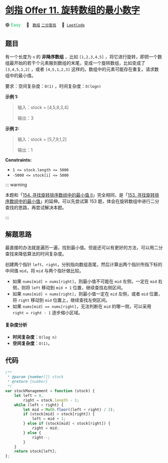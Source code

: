 # [剑指 Offer 11. 旋转数组的最小数字](https://leetcode.cn/problems/xuan-zhuan-shu-zu-de-zui-xiao-shu-zi-lcof)

🟢 <font color=#15bd66>Easy</font>&emsp; 🔖&ensp; [`数组`](/tag/array.md) [`二分查找`](/tag/binary-search.md)&emsp; 🔗&ensp;[`LeetCode`](https://leetcode.cn/problems/xuan-zhuan-shu-zu-de-zui-xiao-shu-zi-lcof)

## 题目

有一个长度为 `n` 的 **非降序数组** ，比如 `[1,2,3,4,5]` ，将它进行旋转，即把一个数组最开始的若干个元素搬到数组的末尾，变成一个旋转数组，比如变成了 `[3,4,5,1,2]` ，或者 `[4,5,1,2,3]` 这样的。数组中的元素可能存在重复。请求数组中的最小值。

要求：空间复杂度：`O(1)` ，时间复杂度：`O(logn)`

**示例 1:**

> 输入：stock = [4,5,8,3,4]
>
> 输出：3

**示例 2:**

> 输入：stock = [5,7,9,1,2]
>
> 输出：1

**Constraints:**

- `1 <= stock.length <= 5000`
- `-5000 <= stock[i] <= 5000`

::: warning

本题和「[154. 寻找旋转排序数组中的最小值 II](./0154.md)」完全相同，是「[153. 寻找旋转排序数组中的最小值](./0153.md)」的延伸。可以先尝试第 153 题，体会在旋转数组中进行二分查找的思路，再尝试解决本题。

:::

## 解题思路

最直接的办法就是遍历一遍，找到最小值。但是还可以有更好的方法，可以用二分查找来降低算法的时间复杂度。

创建两个指针 `left`、`right`，分别指向数组首尾，然后计算出两个指针所指下标的中间值 `mid`，将 `mid` 与两个指针做比较。

- 如果 `nums[mid] > nums[right]`，则最小值不可能在 `mid` 左侧，一定在 `mid` 右侧，则将 `left` 移动到 `mid + 1` 位置，继续查找右侧区间。
- 如果 `nums[mid] < nums[right]`，则最小值一定在 `mid` 左侧，或者 `mid` 位置，将 `right` 移动到 `mid` 位置上，继续查找左侧区间。
- 如果 `nums[mid] == nums[right]`，无法判断在 `mid` 的哪一侧，可以采用 `right = right - 1` 逐步缩小区域。

#### 复杂度分析

- **时间复杂度**：`O(log n)`
- **空间复杂度**：`O(1)`。

## 代码

```javascript
/**
 * @param {number[]} stock
 * @return {number}
 */
var stockManagement = function (stock) {
	let left = 0,
		right = stock.length - 1;
	while (left < right) {
		let mid = Math.floor((left + right) / 2);
		if (stock[mid] > stock[right]) {
			left = mid + 1;
		} else if (stock[mid] < stock[right]) {
			right = mid;
		} else {
			right--;
		}
	}
	return stock[left];
};
```
